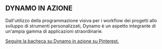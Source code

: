 ## DYNAMO IN AZIONE

Dall'utilizzo della programmazione visiva per i workflow dei progetti allo sviluppo di strumenti personalizzati, Dynamo è un aspetto integrante di un'ampia gamma di applicazioni straordinarie.

<a data-pin-do="embedBoard" href="http://www.pinterest.com/modelabnyc/dynamo-in-action/" data-pin-scale-width="240" data-pin-scale-height="1280" data-pin-board-width="770">Seguire la bacheca su Dynamo in azione su Pinterest.</a>
<!-- Please call pinit.js only once per page -->
<script type="text/javascript" async defer src="//assets.pinterest.com/js/pinit.js"></script>